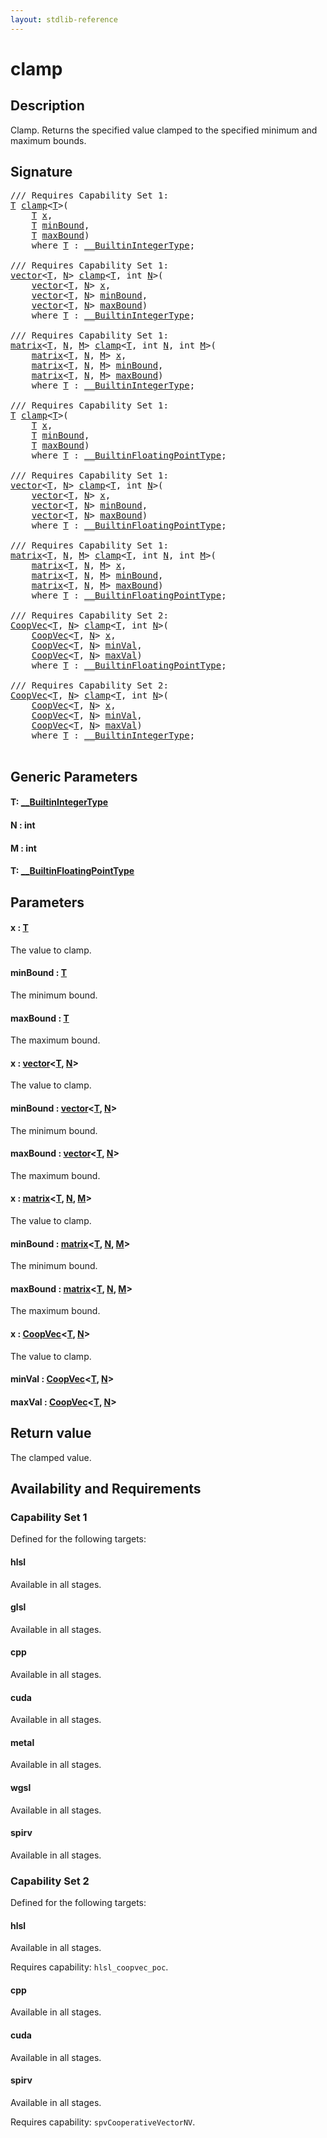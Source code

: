 ```yaml
---
layout: stdlib-reference
---
```


# clamp

## Description

Clamp. Returns the specified value clamped to the specified minimum and maximum bounds.



## Signature 

<pre>
/// Requires Capability Set 1:
<a href="clamp.html#typeparam-T" class="code_type">T</a> <a href="clamp.html">clamp</a>&lt;<a href="clamp.html#typeparam-T" class="code_type">T</a>&gt;(
    <a href="clamp.html#typeparam-T" class="code_type">T</a> <a href="clamp.html#decl-x" class="code_param">x</a>,
    <a href="clamp.html#typeparam-T" class="code_type">T</a> <a href="clamp.html#decl-minBound" class="code_param">minBound</a>,
    <a href="clamp.html#typeparam-T" class="code_type">T</a> <a href="clamp.html#decl-maxBound" class="code_param">maxBound</a>)
    <span class='code_keyword'>where</span> <a href="clamp.html#typeparam-T" class="code_type">T</a> : <a href="../interfaces/0_builtinintegertype-029g/index.html" class="code_type">__BuiltinIntegerType</a>;

/// Requires Capability Set 1:
<a href="../types/vector/index.html" class="code_type">vector</a>&lt;<a href="clamp.html#typeparam-T" class="code_type">T</a>, <a href="clamp.html#decl-N" class="code_var">N</a>&gt; <a href="clamp.html">clamp</a>&lt;<a href="clamp.html#typeparam-T" class="code_type">T</a>, <span class="code_keyword">int</span> <a href="clamp.html#decl-N" class="code_var">N</a>&gt;(
    <a href="../types/vector/index.html" class="code_type">vector</a>&lt;<a href="clamp.html#typeparam-T" class="code_type">T</a>, <a href="clamp.html#decl-N" class="code_var">N</a>&gt; <a href="clamp.html#decl-x" class="code_param">x</a>,
    <a href="../types/vector/index.html" class="code_type">vector</a>&lt;<a href="clamp.html#typeparam-T" class="code_type">T</a>, <a href="clamp.html#decl-N" class="code_var">N</a>&gt; <a href="clamp.html#decl-minBound" class="code_param">minBound</a>,
    <a href="../types/vector/index.html" class="code_type">vector</a>&lt;<a href="clamp.html#typeparam-T" class="code_type">T</a>, <a href="clamp.html#decl-N" class="code_var">N</a>&gt; <a href="clamp.html#decl-maxBound" class="code_param">maxBound</a>)
    <span class='code_keyword'>where</span> <a href="clamp.html#typeparam-T" class="code_type">T</a> : <a href="../interfaces/0_builtinintegertype-029g/index.html" class="code_type">__BuiltinIntegerType</a>;

/// Requires Capability Set 1:
<a href="../types/matrix/index.html" class="code_type">matrix</a>&lt;<a href="clamp.html#typeparam-T" class="code_type">T</a>, <a href="clamp.html#decl-N" class="code_var">N</a>, <a href="clamp.html#decl-M" class="code_var">M</a>&gt; <a href="clamp.html">clamp</a>&lt;<a href="clamp.html#typeparam-T" class="code_type">T</a>, <span class="code_keyword">int</span> <a href="clamp.html#decl-N" class="code_var">N</a>, <span class="code_keyword">int</span> <a href="clamp.html#decl-M" class="code_var">M</a>&gt;(
    <a href="../types/matrix/index.html" class="code_type">matrix</a>&lt;<a href="clamp.html#typeparam-T" class="code_type">T</a>, <a href="clamp.html#decl-N" class="code_var">N</a>, <a href="clamp.html#decl-M" class="code_var">M</a>&gt; <a href="clamp.html#decl-x" class="code_param">x</a>,
    <a href="../types/matrix/index.html" class="code_type">matrix</a>&lt;<a href="clamp.html#typeparam-T" class="code_type">T</a>, <a href="clamp.html#decl-N" class="code_var">N</a>, <a href="clamp.html#decl-M" class="code_var">M</a>&gt; <a href="clamp.html#decl-minBound" class="code_param">minBound</a>,
    <a href="../types/matrix/index.html" class="code_type">matrix</a>&lt;<a href="clamp.html#typeparam-T" class="code_type">T</a>, <a href="clamp.html#decl-N" class="code_var">N</a>, <a href="clamp.html#decl-M" class="code_var">M</a>&gt; <a href="clamp.html#decl-maxBound" class="code_param">maxBound</a>)
    <span class='code_keyword'>where</span> <a href="clamp.html#typeparam-T" class="code_type">T</a> : <a href="../interfaces/0_builtinintegertype-029g/index.html" class="code_type">__BuiltinIntegerType</a>;

/// Requires Capability Set 1:
<a href="clamp.html#typeparam-T" class="code_type">T</a> <a href="clamp.html">clamp</a>&lt;<a href="clamp.html#typeparam-T" class="code_type">T</a>&gt;(
    <a href="clamp.html#typeparam-T" class="code_type">T</a> <a href="clamp.html#decl-x" class="code_param">x</a>,
    <a href="clamp.html#typeparam-T" class="code_type">T</a> <a href="clamp.html#decl-minBound" class="code_param">minBound</a>,
    <a href="clamp.html#typeparam-T" class="code_type">T</a> <a href="clamp.html#decl-maxBound" class="code_param">maxBound</a>)
    <span class='code_keyword'>where</span> <a href="clamp.html#typeparam-T" class="code_type">T</a> : <a href="../interfaces/0_builtinfloatingpointtype-029hm/index.html" class="code_type">__BuiltinFloatingPointType</a>;

/// Requires Capability Set 1:
<a href="../types/vector/index.html" class="code_type">vector</a>&lt;<a href="clamp.html#typeparam-T" class="code_type">T</a>, <a href="clamp.html#decl-N" class="code_var">N</a>&gt; <a href="clamp.html">clamp</a>&lt;<a href="clamp.html#typeparam-T" class="code_type">T</a>, <span class="code_keyword">int</span> <a href="clamp.html#decl-N" class="code_var">N</a>&gt;(
    <a href="../types/vector/index.html" class="code_type">vector</a>&lt;<a href="clamp.html#typeparam-T" class="code_type">T</a>, <a href="clamp.html#decl-N" class="code_var">N</a>&gt; <a href="clamp.html#decl-x" class="code_param">x</a>,
    <a href="../types/vector/index.html" class="code_type">vector</a>&lt;<a href="clamp.html#typeparam-T" class="code_type">T</a>, <a href="clamp.html#decl-N" class="code_var">N</a>&gt; <a href="clamp.html#decl-minBound" class="code_param">minBound</a>,
    <a href="../types/vector/index.html" class="code_type">vector</a>&lt;<a href="clamp.html#typeparam-T" class="code_type">T</a>, <a href="clamp.html#decl-N" class="code_var">N</a>&gt; <a href="clamp.html#decl-maxBound" class="code_param">maxBound</a>)
    <span class='code_keyword'>where</span> <a href="clamp.html#typeparam-T" class="code_type">T</a> : <a href="../interfaces/0_builtinfloatingpointtype-029hm/index.html" class="code_type">__BuiltinFloatingPointType</a>;

/// Requires Capability Set 1:
<a href="../types/matrix/index.html" class="code_type">matrix</a>&lt;<a href="clamp.html#typeparam-T" class="code_type">T</a>, <a href="clamp.html#decl-N" class="code_var">N</a>, <a href="clamp.html#decl-M" class="code_var">M</a>&gt; <a href="clamp.html">clamp</a>&lt;<a href="clamp.html#typeparam-T" class="code_type">T</a>, <span class="code_keyword">int</span> <a href="clamp.html#decl-N" class="code_var">N</a>, <span class="code_keyword">int</span> <a href="clamp.html#decl-M" class="code_var">M</a>&gt;(
    <a href="../types/matrix/index.html" class="code_type">matrix</a>&lt;<a href="clamp.html#typeparam-T" class="code_type">T</a>, <a href="clamp.html#decl-N" class="code_var">N</a>, <a href="clamp.html#decl-M" class="code_var">M</a>&gt; <a href="clamp.html#decl-x" class="code_param">x</a>,
    <a href="../types/matrix/index.html" class="code_type">matrix</a>&lt;<a href="clamp.html#typeparam-T" class="code_type">T</a>, <a href="clamp.html#decl-N" class="code_var">N</a>, <a href="clamp.html#decl-M" class="code_var">M</a>&gt; <a href="clamp.html#decl-minBound" class="code_param">minBound</a>,
    <a href="../types/matrix/index.html" class="code_type">matrix</a>&lt;<a href="clamp.html#typeparam-T" class="code_type">T</a>, <a href="clamp.html#decl-N" class="code_var">N</a>, <a href="clamp.html#decl-M" class="code_var">M</a>&gt; <a href="clamp.html#decl-maxBound" class="code_param">maxBound</a>)
    <span class='code_keyword'>where</span> <a href="clamp.html#typeparam-T" class="code_type">T</a> : <a href="../interfaces/0_builtinfloatingpointtype-029hm/index.html" class="code_type">__BuiltinFloatingPointType</a>;

/// Requires Capability Set 2:
<a href="../types/coopvec-04/index.html" class="code_type">CoopVec</a>&lt;<a href="clamp.html#typeparam-T" class="code_type">T</a>, <a href="clamp.html#decl-N" class="code_var">N</a>&gt; <a href="clamp.html">clamp</a>&lt;<a href="clamp.html#typeparam-T" class="code_type">T</a>, <span class="code_keyword">int</span> <a href="clamp.html#decl-N" class="code_var">N</a>&gt;(
    <a href="../types/coopvec-04/index.html" class="code_type">CoopVec</a>&lt;<a href="clamp.html#typeparam-T" class="code_type">T</a>, <a href="clamp.html#decl-N" class="code_var">N</a>&gt; <a href="clamp.html#decl-x" class="code_param">x</a>,
    <a href="../types/coopvec-04/index.html" class="code_type">CoopVec</a>&lt;<a href="clamp.html#typeparam-T" class="code_type">T</a>, <a href="clamp.html#decl-N" class="code_var">N</a>&gt; <a href="clamp.html#decl-minVal" class="code_param">minVal</a>,
    <a href="../types/coopvec-04/index.html" class="code_type">CoopVec</a>&lt;<a href="clamp.html#typeparam-T" class="code_type">T</a>, <a href="clamp.html#decl-N" class="code_var">N</a>&gt; <a href="clamp.html#decl-maxVal" class="code_param">maxVal</a>)
    <span class='code_keyword'>where</span> <a href="clamp.html#typeparam-T" class="code_type">T</a> : <a href="../interfaces/0_builtinfloatingpointtype-029hm/index.html" class="code_type">__BuiltinFloatingPointType</a>;

/// Requires Capability Set 2:
<a href="../types/coopvec-04/index.html" class="code_type">CoopVec</a>&lt;<a href="clamp.html#typeparam-T" class="code_type">T</a>, <a href="clamp.html#decl-N" class="code_var">N</a>&gt; <a href="clamp.html">clamp</a>&lt;<a href="clamp.html#typeparam-T" class="code_type">T</a>, <span class="code_keyword">int</span> <a href="clamp.html#decl-N" class="code_var">N</a>&gt;(
    <a href="../types/coopvec-04/index.html" class="code_type">CoopVec</a>&lt;<a href="clamp.html#typeparam-T" class="code_type">T</a>, <a href="clamp.html#decl-N" class="code_var">N</a>&gt; <a href="clamp.html#decl-x" class="code_param">x</a>,
    <a href="../types/coopvec-04/index.html" class="code_type">CoopVec</a>&lt;<a href="clamp.html#typeparam-T" class="code_type">T</a>, <a href="clamp.html#decl-N" class="code_var">N</a>&gt; <a href="clamp.html#decl-minVal" class="code_param">minVal</a>,
    <a href="../types/coopvec-04/index.html" class="code_type">CoopVec</a>&lt;<a href="clamp.html#typeparam-T" class="code_type">T</a>, <a href="clamp.html#decl-N" class="code_var">N</a>&gt; <a href="clamp.html#decl-maxVal" class="code_param">maxVal</a>)
    <span class='code_keyword'>where</span> <a href="clamp.html#typeparam-T" class="code_type">T</a> : <a href="../interfaces/0_builtinintegertype-029g/index.html" class="code_type">__BuiltinIntegerType</a>;

</pre>

## Generic Parameters

####  <a id="typeparam-T"></a>T: [\_\_BuiltinIntegerType](../interfaces/0_builtinintegertype-029g/index.html)
####  <a id="decl-N"></a>N  : int
####  <a id="decl-M"></a>M  : int
####  <a id="typeparam-T"></a>T: [\_\_BuiltinFloatingPointType](../interfaces/0_builtinfloatingpointtype-029hm/index.html)

## Parameters

####  <a id="decl-x"></a>x  : [T](clamp.html#typeparam-T)
The value to clamp.

####  <a id="decl-minBound"></a>minBound  : [T](clamp.html#typeparam-T)
The minimum bound.

####  <a id="decl-maxBound"></a>maxBound  : [T](clamp.html#typeparam-T)
The maximum bound.

####  <a id="decl-x"></a>x  : [vector](../types/vector/index.html)\<[T](../types/vector/index.html#typeparam-T), [N](../types/vector/index.html#decl-N)\>
The value to clamp.

####  <a id="decl-minBound"></a>minBound  : [vector](../types/vector/index.html)\<[T](../types/vector/index.html#typeparam-T), [N](../types/vector/index.html#decl-N)\>
The minimum bound.

####  <a id="decl-maxBound"></a>maxBound  : [vector](../types/vector/index.html)\<[T](../types/vector/index.html#typeparam-T), [N](../types/vector/index.html#decl-N)\>
The maximum bound.

####  <a id="decl-x"></a>x  : [matrix](../types/matrix/index.html)\<[T](../types/matrix/t-0.html), [N](../types/matrix/index.html#decl-N), [M](../types/matrix/index.html#decl-M)\>
The value to clamp.

####  <a id="decl-minBound"></a>minBound  : [matrix](../types/matrix/index.html)\<[T](../types/matrix/t-0.html), [N](../types/matrix/index.html#decl-N), [M](../types/matrix/index.html#decl-M)\>
The minimum bound.

####  <a id="decl-maxBound"></a>maxBound  : [matrix](../types/matrix/index.html)\<[T](../types/matrix/t-0.html), [N](../types/matrix/index.html#decl-N), [M](../types/matrix/index.html#decl-M)\>
The maximum bound.

####  <a id="decl-x"></a>x  : [CoopVec](../types/coopvec-04/index.html)\<[T](../types/coopvec-04/index.html#typeparam-T), [N](../types/coopvec-04/index.html#decl-N)\>
The value to clamp.

####  <a id="decl-minVal"></a>minVal  : [CoopVec](../types/coopvec-04/index.html)\<[T](../types/coopvec-04/index.html#typeparam-T), [N](../types/coopvec-04/index.html#decl-N)\>
####  <a id="decl-maxVal"></a>maxVal  : [CoopVec](../types/coopvec-04/index.html)\<[T](../types/coopvec-04/index.html#typeparam-T), [N](../types/coopvec-04/index.html#decl-N)\>

## Return value
The clamped value.


## Availability and Requirements

### Capability Set 1

Defined for the following targets:

#### hlsl
Available in all stages.

#### glsl
Available in all stages.

#### cpp
Available in all stages.

#### cuda
Available in all stages.

#### metal
Available in all stages.

#### wgsl
Available in all stages.

#### spirv
Available in all stages.


### Capability Set 2

Defined for the following targets:

#### hlsl
Available in all stages.

Requires capability: `hlsl_coopvec_poc`.
#### cpp
Available in all stages.

#### cuda
Available in all stages.

#### spirv
Available in all stages.

Requires capability: `spvCooperativeVectorNV`.


